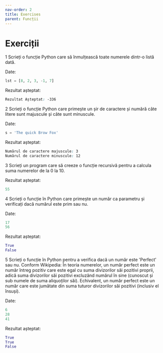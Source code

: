 ```yaml
---
nav-order: 2
title: Exercises
parent: Funcții
---
```


# Exerciții

1 Scrieți o funcție Python care să înmulțească toate numerele dintr-o listă dată.

Date:
```python
lst = [8, 2, 3, -1, 7]
```

Rezultat așteptat:
```css
Rezultat Așteptat: -336
```

2 Scrieți o funcție Python care primește un șir de caractere și numără câte litere sunt majuscule și câte sunt minuscule.

Date:
```python
s = 'The quick Brow Fox'
```

Rezultat așteptat:
```css
Numărul de caractere majuscule: 3
Numărul de caractere minuscule: 12
```

3 Scrieți un program care să creeze o funcție recursivă pentru a calcula suma numerelor de la 0 la 10.

Rezultat așteptat:
```python
55
```

4 Scrieți o funcție în Python care primește un număr ca parametru și verificați dacă numărul este prim sau nu.

Date:
```python
17
56
```

Rezultat așteptat:
```python
True
False
```

5 Scrieți o funcție în Python pentru a verifica dacă un număr este 'Perfect' sau nu. Conform Wikipedia: În teoria numerelor, un număr perfect este un număr întreg pozitiv care este egal cu suma divizorilor săi pozitivi proprii, adică suma divizorilor săi pozitivi excluzând numărul în sine (cunoscut și sub numele de suma aliquoților săi). Echivalent, un număr perfect este un număr care este jumătate din suma tuturor divizorilor săi pozitivi (inclusiv el însuși).

Date:
```python
6
28
41
```

Rezultat așteptat:
```python
True
True
False
```
